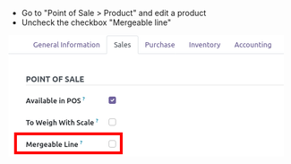 - Go to "Point of Sale \> Product" and edit a product
- Uncheck the checkbox "Mergeable line"

![](../static/description/product_form.png)
